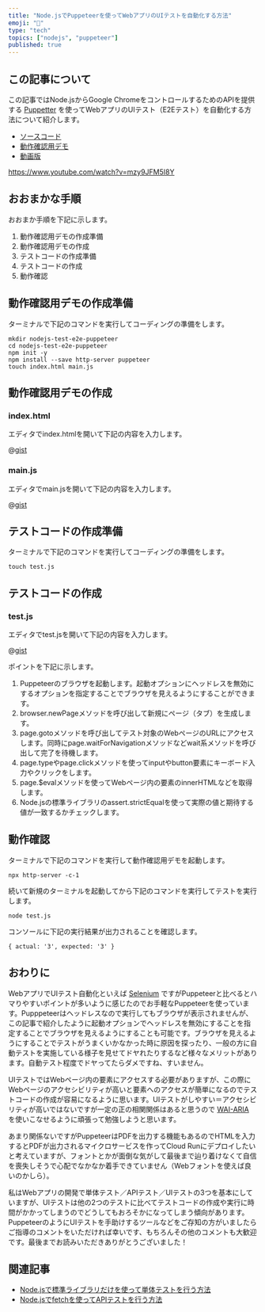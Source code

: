 ```yaml
---
title: "Node.jsでPuppeteerを使ってWebアプリのUIテストを自動化する方法"
emoji: "🎎"
type: "tech"
topics: ["nodejs", "puppeteer"]
published: true
---
```


## この記事について

この記事ではNode.jsからGoogle ChromeをコントロールするためのAPIを提供する [Puppetter](https://pptr.dev/) を使ってWebアプリのUIテスト（E2Eテスト）を自動化する方法について紹介します。

- [ソースコード](https://gist.github.com/tatsuyasusukida/48676c28011264b0a3a4e73b5f4ba6c6)
- [動作確認用デモ](https://gist.githack.com/tatsuyasusukida/48676c28011264b0a3a4e73b5f4ba6c6/raw/index.html)
- [動画版](https://www.youtube.com/watch?v=mzy9JFM5I8Y)

https://www.youtube.com/watch?v=mzy9JFM5I8Y



## おおまかな手順

おおまか手順を下記に示します。

1. 動作確認用デモの作成準備
2. 動作確認用デモの作成
3. テストコードの作成準備
4. テストコードの作成
5. 動作確認



## 動作確認用デモの作成準備

ターミナルで下記のコマンドを実行してコーディングの準備をします。

```shell
mkdir nodejs-test-e2e-puppeteer
cd nodejs-test-e2e-puppeteer
npm init -y
npm install --save http-server puppeteer
touch index.html main.js
```



## 動作確認用デモの作成

### index.html

エディタでindex.htmlを開いて下記の内容を入力します。

@[gist](https://gist.github.com/tatsuyasusukida/48676c28011264b0a3a4e73b5f4ba6c6?file=index.html)

### main.js

エディタでmain.jsを開いて下記の内容を入力します。

@[gist](https://gist.github.com/tatsuyasusukida/48676c28011264b0a3a4e73b5f4ba6c6?file=main.js)



## テストコードの作成準備

ターミナルで下記のコマンドを実行してコーディングの準備をします。

```shell
touch test.js
```



## テストコードの作成

### test.js

エディタでtest.jsを開いて下記の内容を入力します。

@[gist](https://gist.github.com/tatsuyasusukida/48676c28011264b0a3a4e73b5f4ba6c6?file=test.js)

ポイントを下記に示します。

1. Puppeteerのブラウザを起動します。起動オプションにヘッドレスを無効にするオプションを指定することでブラウザを見えるようにすることができます。
2. browser.newPageメソッドを呼び出して新規にページ（タブ）を生成します。
3. page.gotoメソッドを呼び出してテスト対象のWebページのURLにアクセスします。同時にpage.waitForNavigationメソッドなどwait系メソッドを呼び出して完了を待機します。
4. page.typeやpage.clickメソッドを使ってinputやbutton要素にキーボード入力やクリックをします。
5. page.$evalメソッドを使ってWebページ内の要素のinnerHTMLなどを取得します。
6. Node.jsの標準ライブラリのassert.strictEqualを使って実際の値と期待する値が一致するかチェックします。



## 動作確認

ターミナルで下記のコマンドを実行して動作確認用デモを起動します。

```shell
npx http-server -c-1
```

続いて新規のターミナルを起動してから下記のコマンドを実行してテストを実行します。

```shell
node test.js
```

コンソールに下記の実行結果が出力されることを確認します。

```
{ actual: '3', expected: '3' }
```



## おわりに

WebアプリでUIテスト自動化といえば [Selenium](https://www.npmjs.com/package/selenium-webdriver) ですがPuppeteerと比べるとハマりやすいポイントが多いように感じたのでお手軽なPuppeteerを使っています。Pupppeteerはヘッドレスなので実行してもブラウザが表示されませんが、この記事で紹介したように起動オプションでヘッドレスを無効にすることを指定することでブラウザを見えるようにすることも可能です。ブラウザを見えるようにすることでテストがうまくいかなかった時に原因を探ったり、一般の方に自動テストを実施している様子を見せてドヤれたりするなど様々なメリットがあります。自動テスト程度でドヤってたらダメですね、すいません。

UIテストではWebページ内の要素にアクセスする必要がありますが、この際にWebページのアクセシビリティが高いと要素へのアクセスが簡単になるのでテストコードの作成が容易になるように思います。UIテストがしやすい＝アクセシビリティが高いではないですが一定の正の相関関係はあると思うので [WAI-ARIA](https://www.w3.org/TR/wai-aria/) を使いこなせるように頑張って勉強しようと思います。

あまり関係ないですがPuppeteerはPDFを出力する機能もあるのでHTMLを入力するとPDFが出力されるマイクロサービスを作ってCloud Runにデプロイしたいと考えていますが、フォントとかが面倒な気がして最後まで辿り着けなくて自信を喪失しそうで心配でなかなか着手できていません（Webフォントを使えば良いのかしら）。

私はWebアプリの開発で単体テスト／APIテスト／UIテストの3つを基本にしていますが、UIテストは他の2つのテストに比べてテストコードの作成や実行に時間がかかってしまうのでどうしてもおろそかになってしまう傾向があります。PuppeteerのようにUIテストを手助けするツールなどをご存知の方がいましたらご指導のコメントをいただければ幸いです、もちろんその他のコメントも大歓迎です。最後までお読みいただきありがとうございました！



## 関連記事

- [Node.jsで標準ライブラリだけを使って単体テストを行う方法](https://gist.github.com/tatsuyasusukida/4e90436db3bf48ab6e840c098c701ea3)
- [Node.jsでfetchを使ってAPIテストを行う方法](https://gist.github.com/tatsuyasusukida/c21445d4a36b07013d79b2baa54e6d61)

